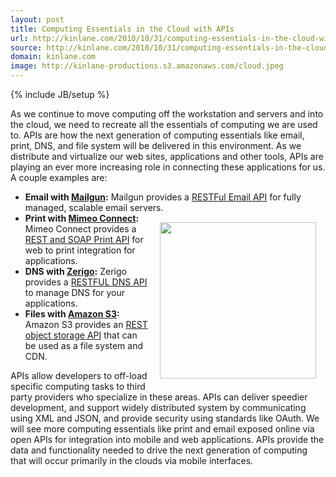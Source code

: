 ```yaml
---
layout: post
title: Computing Essentials in the Cloud with APIs
url: http://kinlane.com/2010/10/31/computing-essentials-in-the-cloud-with-apis/
source: http://kinlane.com/2010/10/31/computing-essentials-in-the-cloud-with-apis/
domain: kinlane.com
image: http://kinlane-productions.s3.amazonaws.com/cloud.jpeg
---
```

{% include JB/setup %}<p><!DOCTYPE html PUBLIC "-//W3C//DTD XHTML 1.0 Transitional//EN"
    "http://www.w3.org/TR/xhtml1/DTD/xhtml1-transitional.dtd">
<html xmlns="http://www.w3.org/1999/xhtml">
  <head>
    <title></title>
  </head>
  <body>
    As we continue to move computing off the workstation and servers and into the cloud, we need to recreate all the essentials of computing we are used to. APIs are how the next generation of
    computing essentials like email, print, DNS, and file system will be delivered in this environment. As we distribute and virtualize our web sites, applications and other tools, APIs are playing
    an ever more increasing role in connecting these applications for us. A couple examples are:
    <ul class="mainlist">
      <li>
        <strong>Email with <a href="http://www.mailgun.net/">Mailgun</a>:</strong> Mailgun provides a <a href="http://www.mailgun.net/">RESTFul Email API</a> for fully managed, scalable email
        servers.
      </li>
      <li style="list-style: none">
        <img style="padding: 15px;" src="http://kinlane-productions.s3.amazonaws.com/cloud.jpeg" alt="" width="250" align="right" />
      </li>
      <li>
        <strong>Print with <a href="http://www.mimeo.com/solutions/mimeo-connect.php">Mimeo Connect</a>:</strong> Mimeo Connect provides a <a href=
        "http://www.mimeo.com/solutions/mimeo-connect.php">REST and SOAP Print API</a> for web to print integration for applications.
      </li>
      <li>
        <strong>DNS with <a href="http://www.zerigo.com/">Zerigo</a>:</strong> Zerigo provides a <a href="http://www.zerigo.com/">RESTFUL DNS API</a> to manage DNS for your applications.
      </li>
      <li>
        <strong>Files with <a href="http://aws.amazon.com/s3/">Amazon S3</a>:</strong> Amazon S3 provides an <a href="http://aws.amazon.com/s3/">REST object storage API</a> that can be used as a file
        system and CDN.
      </li>
    </ul>APIs allow developers to off-load specific computing tasks to third party providers who specialize in these areas. APIs can deliver speedier development, and support widely distributed
    system by communicating using XML and JSON, and provide security using standards like OAuth. We will see more computing essentials like print and email exposed online via open APIs for
    integration into mobile and web applications. APIs provide the data and functionality needed to drive the next generation of computing that will occur primarily in the clouds via mobile
    interfaces.
  </body>
</html></p>
